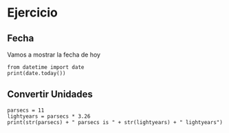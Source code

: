 # Ejercicio


## Fecha
Vamos a mostrar la fecha de hoy

```(Python)
from datetime import date
print(date.today())
```

## Convertir Unidades

``` [Python]
parsecs = 11
lightyears = parsecs * 3.26
print(str(parsecs) + " parsecs is " + str(lightyears) + " lightyears")
```
